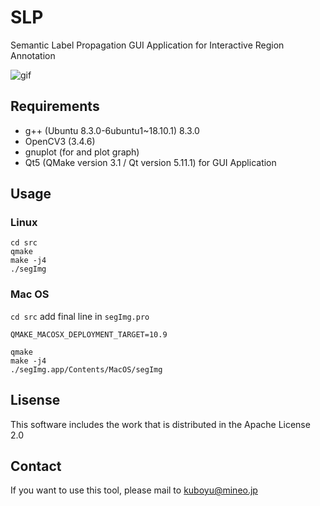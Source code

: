 # SLP
Semantic Label Propagation GUI Application for Interactive Region Annotation

![gif](https://github.com/kuboyoo/SLP/blob/master/assets/demo_SLP.gif)

## Requirements
* g++     (Ubuntu 8.3.0-6ubuntu1~18.10.1) 8.3.0
* OpenCV3 (3.4.6)
* gnuplot (for and plot graph)
* Qt5     (QMake version 3.1 / Qt version 5.11.1) for GUI Application

## Usage
### Linux
```
cd src
qmake 
make -j4
./segImg
```

### Mac OS
```cd src```
add final line in `segImg.pro`
```
QMAKE_MACOSX_DEPLOYMENT_TARGET=10.9
```
```
qmake
make -j4
./segImg.app/Contents/MacOS/segImg
```

## Lisense
This software includes the work that is distributed in the Apache License 2.0

## Contact
If you want to use this tool, please mail to [kuboyu@mineo.jp](mailto:kuboyu@mineo.jp)
